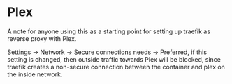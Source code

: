# Plex

A note for anyone using this as a starting point for setting up traefik as
reverse proxy with Plex.

Settings -> Network -> Secure connections needs -> Preferred, if this setting is
changed, then outside traffic towards Plex will be blocked, since traefik
creates a non-secure connection between the container and plex on the inside
network.
